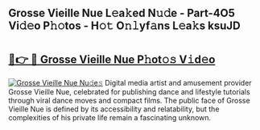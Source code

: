 ## Grosse Vieille Nue L𝚎a𝚔ed N𝚞𝚍e - Part-4O5 Vi𝚍𝚎o P𝚑𝚘tos - H𝚘𝚝 O𝚗𝚕yf𝚊ns L𝚎a𝚔s ksuJD

# <h2><a href="http://kf5nxeq.oniu.top/?m=Grosse+Vieille+Nue">🔗👉 🔴 Grosse Vieille Nue P𝚑ot𝚘𝚜 V𝚒d𝚎o</a></h2>

[![Grosse Vieille Nue Nu𝚍e𝚜](https://i.imgur.com/0qMVB7G.gif)](http://kf5nxeq.oniu.top/?m=Grosse+Vieille+Nue)
Digital media artist and amusement provider Grosse Vieille Nue, celebrated for publishing dance and lifestyle tutorials through viral dance moves and compact films. The public face of Grosse Vieille Nue is defined by its accessibility and relatability, but the complexities of his private life remain a fascinating unknown.  
